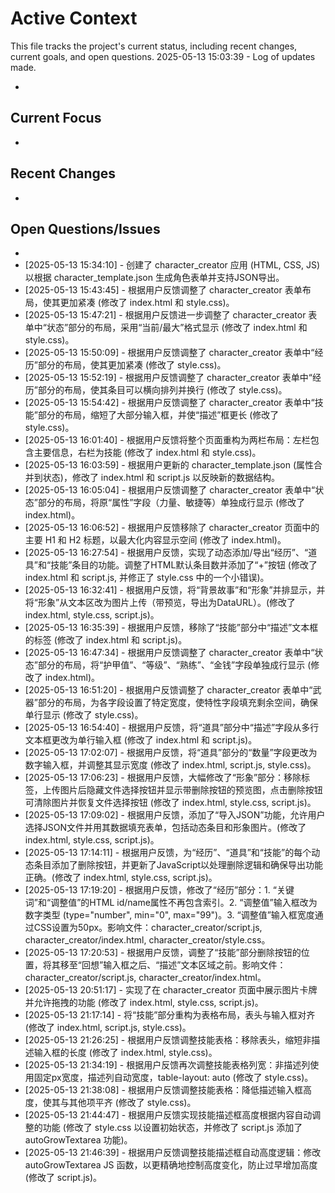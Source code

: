 # Active Context

This file tracks the project's current status, including recent changes, current goals, and open questions.
2025-05-13 15:03:39 - Log of updates made.

*

## Current Focus

*   

## Recent Changes

*   

## Open Questions/Issues

*
* [2025-05-13 15:34:10] - 创建了 character_creator 应用 (HTML, CSS, JS) 以根据 character_template.json 生成角色表单并支持JSON导出。
* [2025-05-13 15:43:45] - 根据用户反馈调整了 character_creator 表单布局，使其更加紧凑 (修改了 index.html 和 style.css)。
* [2025-05-13 15:47:21] - 根据用户反馈进一步调整了 character_creator 表单中“状态”部分的布局，采用“当前/最大”格式显示 (修改了 index.html 和 style.css)。
* [2025-05-13 15:50:09] - 根据用户反馈调整了 character_creator 表单中“经历”部分的布局，使其更加紧凑 (修改了 style.css)。
* [2025-05-13 15:52:19] - 根据用户反馈调整了 character_creator 表单中“经历”部分的布局，使其条目可以横向排列并换行 (修改了 style.css)。
* [2025-05-13 15:54:42] - 根据用户反馈调整了 character_creator 表单中“技能”部分的布局，缩短了大部分输入框，并使“描述”框更长 (修改了 style.css)。
* [2025-05-13 16:01:40] - 根据用户反馈将整个页面重构为两栏布局：左栏包含主要信息，右栏为技能 (修改了 index.html 和 style.css)。
* [2025-05-13 16:03:59] - 根据用户更新的 character_template.json (属性合并到状态)，修改了 index.html 和 script.js 以反映新的数据结构。
* [2025-05-13 16:05:04] - 根据用户反馈调整了 character_creator 表单中“状态”部分的布局，将原“属性”字段（力量、敏捷等）单独成行显示 (修改了 index.html)。
* [2025-05-13 16:06:52] - 根据用户反馈移除了 character_creator 页面中的主要 H1 和 H2 标题，以最大化内容显示空间 (修改了 index.html)。
* [2025-05-13 16:27:54] - 根据用户反馈，实现了动态添加/导出“经历”、“道具”和“技能”条目的功能。调整了HTML默认条目数并添加了“+”按钮 (修改了 index.html 和 script.js, 并修正了 style.css 中的一个小错误)。
* [2025-05-13 16:32:41] - 根据用户反馈，将“背景故事”和“形象”并排显示，并将“形象”从文本区改为图片上传（带预览，导出为DataURL）。(修改了 index.html, style.css, script.js)。
* [2025-05-13 16:35:39] - 根据用户反馈，移除了“技能”部分中“描述”文本框的标签 (修改了 index.html 和 script.js)。
* [2025-05-13 16:47:34] - 根据用户反馈调整了 character_creator 表单中“状态”部分的布局，将“护甲值”、“等级”、“熟练”、“金钱”字段单独成行显示 (修改了 index.html)。
* [2025-05-13 16:51:20] - 根据用户反馈调整了 character_creator 表单中“武器”部分的布局，为各字段设置了特定宽度，使特性字段填充剩余空间，确保单行显示 (修改了 style.css)。
* [2025-05-13 16:54:40] - 根据用户反馈，将“道具”部分中“描述”字段从多行文本框更改为单行输入框 (修改了 index.html 和 script.js)。
* [2025-05-13 17:02:07] - 根据用户反馈，将“道具”部分的“数量”字段更改为数字输入框，并调整其显示宽度 (修改了 index.html, script.js, style.css)。
* [2025-05-13 17:06:23] - 根据用户反馈，大幅修改了“形象”部分：移除标签，上传图片后隐藏文件选择按钮并显示带删除按钮的预览图，点击删除按钮可清除图片并恢复文件选择按钮 (修改了 index.html, style.css, script.js)。
* [2025-05-13 17:09:02] - 根据用户反馈，添加了“导入JSON”功能，允许用户选择JSON文件并用其数据填充表单，包括动态条目和形象图片。(修改了 index.html, style.css, script.js)。
* [2025-05-13 17:14:11] - 根据用户反馈，为“经历”、“道具”和“技能”的每个动态条目添加了删除按钮，并更新了JavaScript以处理删除逻辑和确保导出功能正确。(修改了 index.html, style.css, script.js)。
* [2025-05-13 17:19:20] - 根据用户反馈，修改了“经历”部分：1. “关键词”和“调整值”的HTML id/name属性不再包含索引。2. “调整值”输入框改为数字类型 (type="number", min="0", max="99")。3. “调整值”输入框宽度通过CSS设置为50px。影响文件：character_creator/script.js, character_creator/index.html, character_creator/style.css。
* [2025-05-13 17:20:53] - 根据用户反馈，调整了“技能”部分删除按钮的位置，将其移至“回想”输入框之后、“描述”文本区域之前。影响文件：character_creator/script.js, character_creator/index.html。
* [2025-05-13 20:51:17] - 实现了在 character_creator 页面中展示图片卡牌并允许拖拽的功能 (修改了 index.html, style.css, script.js)。
* [2025-05-13 21:17:14] - 将“技能”部分重构为表格布局，表头与输入框对齐 (修改了 index.html, script.js, style.css)。
* [2025-05-13 21:26:25] - 根据用户反馈调整技能表格：移除表头，缩短非描述输入框的长度 (修改了 index.html, style.css)。
* [2025-05-13 21:34:19] - 根据用户反馈再次调整技能表格列宽：非描述列使用固定px宽度，描述列自动宽度，table-layout: auto (修改了 style.css)。
* [2025-05-13 21:38:08] - 根据用户反馈调整技能表格：降低描述输入框高度，使其与其他项平齐 (修改了 style.css)。
* [2025-05-13 21:44:47] - 根据用户反馈实现技能描述框高度根据内容自动调整的功能 (修改了 style.css 以设置初始状态，并修改了 script.js 添加了 autoGrowTextarea 功能)。
* [2025-05-13 21:46:39] - 根据用户反馈调整技能描述框自动高度逻辑：修改 autoGrowTextarea JS 函数，以更精确地控制高度变化，防止过早增加高度 (修改了 script.js)。